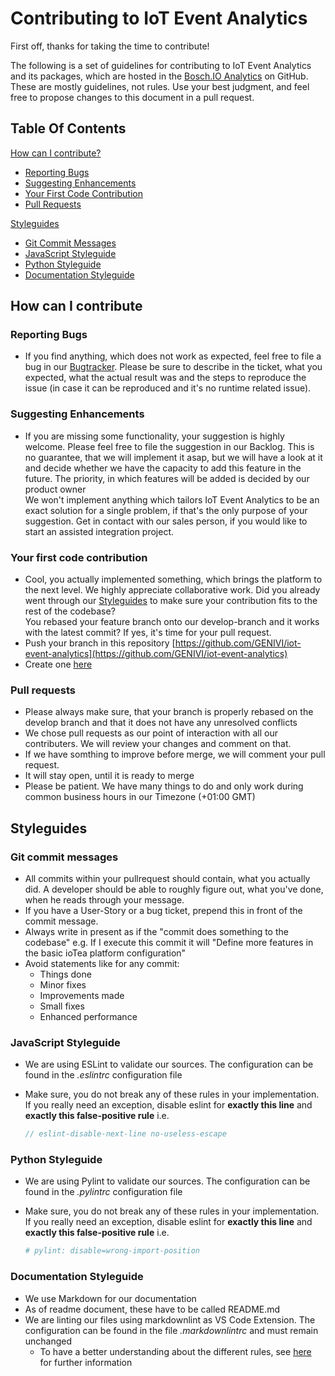 <!---
  Copyright (c) 2021 Bosch.IO GmbH

  This Source Code Form is subject to the terms of the Mozilla Public
  License, v. 2.0. If a copy of the MPL was not distributed with this
  file, You can obtain one at https://mozilla.org/MPL/2.0/.

  SPDX-License-Identifier: MPL-2.0
-->

# Contributing to IoT Event Analytics

First off, thanks for taking the time to contribute!

The following is a set of guidelines for contributing to IoT Event Analytics and its packages, which are hosted in the [Bosch.IO Analytics](https://github.com/GENIVI/iot-event-analytics) on GitHub. These are mostly guidelines, not rules. Use your best judgment, and feel free to propose changes to this document in a pull request.

## Table Of Contents

[How can I contribute?](#how-can-i-contribute)

- [Reporting Bugs](#reporting-bugs)
- [Suggesting Enhancements](#suggesting-enhancements)
- [Your First Code Contribution](#your-first-code-contribution)
- [Pull Requests](#pull-requests)

[Styleguides](#styleguides)

- [Git Commit Messages](#git-commit-messages)
- [JavaScript Styleguide](#javascript-styleguide)
- [Python Styleguide](#python-styleguide)
- [Documentation Styleguide](#documentation-styleguide)

## How can I contribute

### Reporting Bugs

- If you find anything, which does not work as expected, feel free to file a bug in our [Bugtracker](https://github.com/GENIVI/iot-event-analytics/issues). Please be sure to describe in the ticket, what you expected, what the actual result was and the steps to reproduce the issue (in case it can be reproduced and it's no runtime related issue).

### Suggesting Enhancements

- If you are missing some functionality, your suggestion is highly welcome. Please feel free to file the suggestion in our Backlog. This is no guarantee, that we will implement it asap, but we will have a look at it and decide whether we have the capacity to add this feature in the future. The priority, in which features will be added is decided by our product owner<br>
We won't implement anything which tailors IoT Event Analytics to be an exact solution for a single problem, if that's the only purpose of your suggestion. Get in contact with our sales person, if you would like to start an assisted integration project.

### Your first code contribution

- Cool, you actually implemented something, which brings the platform to the next level. We highly appreciate collaborative work. Did you already went through our [Styleguides](#Styleguides) to make sure your contribution fits to the rest of the codebase?<br>
  You rebased your feature branch onto our develop-branch and it works with the latest commit? If yes, it's time for your pull request.
- Push your branch in this repository [https://github.com/GENIVI/iot-event-analytics](https://github.com/GENIVI/iot-event-analytics)
- Create one [here](https://github.com/GENIVI/iot-event-analytics/pulls)

### Pull requests

- Please always make sure, that your branch is properly rebased on the develop branch and that it does not have any unresolved conflicts
- We chose pull requests as our point of interaction with all our contributers. We will review your changes and comment on that.
- If we have somthing to improve before merge, we will comment your pull request.
- It will stay open, until it is ready to merge
- Please be patient. We have many things to do and only work during common business hours in our Timezone (+01:00 GMT)

## Styleguides

### Git commit messages

- All commits within your pullrequest should contain, what you actually did. A developer should be able to roughly figure out, what you've done, when he reads through your message.
- If you have a User-Story or a bug ticket, prepend this in front of the commit message.
- Always write in present as if the "commit does something to the codebase" e.g. If I execute this commit it will "Define more features in the basic ioTea platform configuration"
- Avoid statements like for any commit:
  - Things done
  - Minor fixes
  - Improvements made
  - Small fixes
  - Enhanced performance

### JavaScript Styleguide

- We are using ESLint to validate our sources. The configuration can be found in the _.eslintrc_ configuration file
- Make sure, you do not break any of these rules in your implementation. If you really need an exception, disable eslint for __exactly this line__ and __exactly this false-positive rule__ i.e.

  ```javascript
  // eslint-disable-next-line no-useless-escape
  ```

### Python Styleguide

- We are using Pylint to validate our sources. The configuration can be found in the _.pylintrc_ configuration file
- Make sure, you do not break any of these rules in your implementation. If you really need an exception, disable eslint for __exactly this line__ and __exactly this false-positive rule__ i.e.

  ```python
  # pylint: disable=wrong-import-position
  ```

### Documentation Styleguide

- We use Markdown for our documentation
- As of readme document, these have to be called README.md
- We are linting our files using markdownlint as VS Code Extension. The configuration can be found in the file _.markdownlintrc_ and must remain unchanged
  - To have a better understanding about the different rules, see [here](https://github.com/DavidAnson/markdownlint/blob/main/doc/Rules.md) for further information
